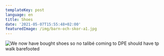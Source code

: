 ```yaml
---
templateKey: post
language: en
title: Shoes
date: '2021-05-07T15:55:48+02:00'
featuredImage: /img/barn-och-skor-a1.jpg
---
```







![We now have bought shoes so no talibé coming to DPE should have tp walk barefooted](/img/barn-och-skor-a1.jpg)
